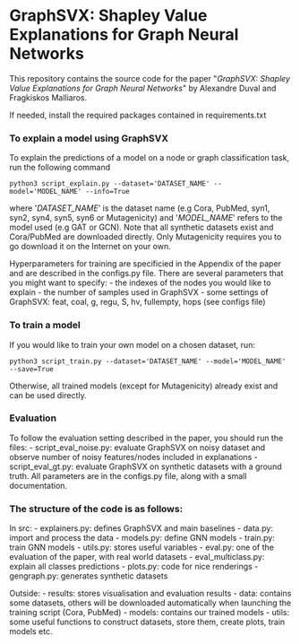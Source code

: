
# GraphSVX: Shapley Value Explanations for Graph Neural Networks 

This repository contains the source code for the paper "_GraphSVX: Shapley Value Explanations for Graph Neural Networks_"
by Alexandre Duval and Fragkiskos Malliaros. 

If needed, install the required packages contained in requirements.txt

### To explain a model using GraphSVX
To explain the predictions of a model on a node or graph classification task, run the following command
```
python3 script_explain.py --dataset='DATASET_NAME' --model='MODEL_NAME' --info=True
```
where '_DATASET_NAME_' is the dataset name (e.g Cora, PubMed, syn1, syn2, syn4, syn5, syn6 or Mutagenicity) and 
'_MODEL_NAME_' refers to the model used (e.g GAT or GCN). Note that all synthetic datasets exist and Cora/PubMed are downloaded directly. Only Mutagenicity
requires you to go download it on the Internet on your own. 

Hyperparameters for training are specificied in the Appendix of the paper
and are described in the configs.py file. There are several parameters that you might want to specify: 
    - the indexes of the nodes you would like to explain
    -  the number of samples used in GraphSVX
    - some settings of GraphSVX: feat, coal, g, regu, S, hv, fullempty, hops (see configs file)

### To train a model 
If you would like to train your own model on a chosen dataset, run: 
```
python3 script_train.py --dataset='DATASET_NAME' --model='MODEL_NAME' --save=True
```
Otherwise, all trained models (except for Mutagenicity) already exist and can be used directly. 

### Evaluation 
To follow the evaluation setting described in the paper, you should run the files: 
    - script_eval_noise.py: evaluate GraphSVX on noisy dataset and observe number of 
    noisy features/nodes included in explanations 
    - script_eval_gt.py: evaluate GraphSVX on synthetic datasets with a ground truth. 
All parameters are in the configs.py file, along with a small documentation. 


### The structure of the code is as follows: 
In src: 
    - explainers.py: defines GraphSVX and main baselines
    - data.py: import and process the data 
    - models.py: define GNN models
    - train.py: train GNN models
    - utils.py: stores useful variables
    - eval.py: one of the evaluation of the paper, with real world datasets
    - eval_multiclass.py: explain all classes predictions
    - plots.py: code for nice renderings
    - gengraph.py: generates synthetic datasets

Outside: 
    - results: stores visualisation and evaluation results
    - data: contains some datasets, others will be downloaded automatically
    when launching the training script (Cora, PubMed)
    - models: contains our trained models
    - utils: some useful functions to construct datasets, store them, 
    create plots, train models etc. 
